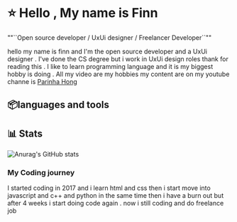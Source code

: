 <h1 color="blue">⭐ Hello , My name is Finn</h1>
  ""``Open source developer / UxUi designer / Freelancer Developer``""

  hello my name is finn and I'm the open source developer and a UxUi designer . I've done the CS      degree but i work in UxUi design roles thank for reading this . I like to learn programming         language and it is my biggest hobby is doing . All my video are my hobbies my content are on my     youtube channe is <a href="https://www.youtube.com/@ParinhaHong">Parinha Hong</a>

## 📦languages and tools

## 📊 Stats

![Anurag's GitHub stats](https://github-readme-stats.vercel.app/api?username=anuraghazra&theme=buefy&show_icons=true)

  <summary><h3>My Coding journey</h3></summary>
  I started coding in 2017 and i learn html and css then i start move into javascript and c++ and python in the same time then i have a burn out but after 4 weeks i start doing code again . now i still coding and     do freelance job 
